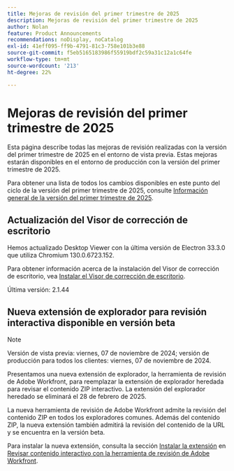 ```yaml
---
title: Mejoras de revisión del primer trimestre de 2025
description: Mejoras de revisión del primer trimestre de 2025
author: Nolan
feature: Product Announcements
recommendations: noDisplay, noCatalog
exl-id: 41eff095-ff9b-4791-81c3-758e101b3e88
source-git-commit: f5eb5165183986f55919bdf2c59a31c12a1c64fe
workflow-type: tm+mt
source-wordcount: '213'
ht-degree: 22%

---
```


# Mejoras de revisión del primer trimestre de 2025

Esta página describe todas las mejoras de revisión realizadas con la versión del primer trimestre de 2025 en el entorno de vista previa. Estas mejoras estarán disponibles en el entorno de producción con la versión del primer trimestre de 2025.

Para obtener una lista de todos los cambios disponibles en este punto del ciclo de la versión del primer trimestre de 2025, consulte [Información general de la versión del primer trimestre de 2025](/help/quicksilver/product-announcements/product-releases/25-q1-release-activity/25-q1-release-overview.md).

## Actualización del Visor de corrección de escritorio

Hemos actualizado Desktop Viewer con la última versión de Electron 33.3.0 que utiliza Chromium 130.0.6723.152.

Para obtener información acerca de la instalación del Visor de corrección de escritorio, vea [Instalar el Visor de corrección de escritorio](/help/quicksilver/review-and-approve-work/proofing/use-the-desktop-proofing-viewer/installing-desktop-proofing-viewer.md).


Última versión: 2.1.44

## Nueva extensión de explorador para revisión interactiva disponible en versión beta

>[!NOTE]
>
>Versión de vista previa: viernes, 07 de noviembre de 2024; versión de producción para todos los clientes: viernes, 07 de noviembre de 2024.

Presentamos una nueva extensión de explorador, la herramienta de revisión de Adobe Workfront, para reemplazar la extensión de explorador heredada para revisar el contenido ZIP interactivo. La extensión del explorador heredado se eliminará el 28 de febrero de 2025.

La nueva herramienta de revisión de Adobe Workfront admite la revisión del contenido ZIP en todos los exploradores comunes. Además del contenido ZIP, la nueva extensión también admitirá la revisión del contenido de la URL y se encuentra en la versión beta.

Para instalar la nueva extensión, consulta la sección [Instalar la extensión](/help/quicksilver/review-and-approve-work/proofing/reviewing-proofs-within-workfront/review-a-proof/review-proof-in-web-viewer-extension.md#install-the-extension) en [Revisar contenido interactivo con la herramienta de revisión de Adobe Workfront](/help/quicksilver/review-and-approve-work/proofing/reviewing-proofs-within-workfront/review-a-proof/review-proof-in-web-viewer-extension.md).
